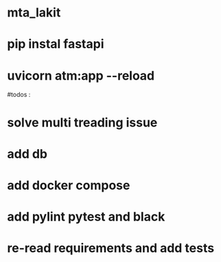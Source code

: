 # mta_lakit
# pip instal fastapi
# uvicorn atm:app --reload

#todos : 
# solve multi treading issue 
# add db 
# add docker compose
# add pylint pytest and black
# re-read requirements and add tests
